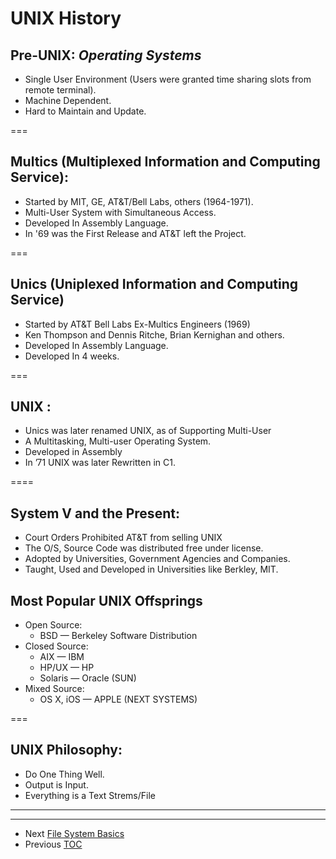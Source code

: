 # UNIX History

Pre-UNIX: _Operating Systems_
---
- Single User Environment (Users were granted time sharing slots from remote terminal).
- Machine Dependent.
- Hard to Maintain and Update.

===

Multics (Multiplexed Information and Computing Service):
---
- Started by MIT, GE,  AT&T/Bell Labs,  others (1964-1971).
- Multi-User System with Simultaneous Access.
- Developed In Assembly Language.
- In '69 was the First Release and AT&T left the Project.

===

Unics (Uniplexed Information and Computing Service)
----
- Started by AT&T Bell Labs Ex-Multics Engineers (1969)
- Ken Thompson and Dennis Ritche, Brian Kernighan and others.
- Developed In Assembly Language.
- Developed In 4 weeks.

===

UNIX : 
---
- Unics was later renamed UNIX,  as of Supporting Multi-User
- A Multitasking, Multi-user Operating System.
- Developed in Assembly 
- In ’71 UNIX was later Rewritten in  C1.

====

System V and the Present:
---
- Court Orders Prohibited AT&T from selling UNIX
- The O/S, Source Code was distributed free under license.
- Adopted by Universities, Government Agencies and Companies.
- Taught, Used and Developed  in Universities like Berkley, MIT.

Most Popular UNIX Offsprings
---
- Open Source:
  - BSD — Berkeley Software Distribution
- Closed Source:
  - AIX — IBM
  - HP/UX — HP
  - Solaris — Oracle (SUN)
- Mixed Source:
  - OS X, iOS — APPLE (NEXT SYSTEMS)

===

UNIX Philosophy:
---
- Do One Thing Well.
- Output is Input.
- Everything is a Text Strems/File


---
---


- Next [File System Basics](FS-BASICS.md)
- Previous [TOC](README.md)
